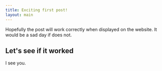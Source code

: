 ```yaml
---
title: Exciting first post!
layout: main
---
```


Hopefully the post will work correctly when displayed on the website. It would be a sad day if does not.

## Let's see if it worked

I see you.
